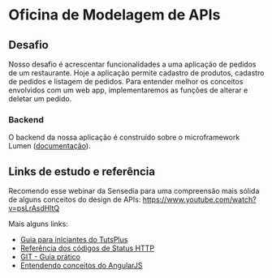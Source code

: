 # Oficina de Modelagem de APIs

## Desafio
Nosso desafio é acrescentar funcionalidades a uma aplicação de pedidos de um restaurante. Hoje a aplicação permite cadastro
de produtos, cadastro de pedidos e listagem de pedidos. Para entender melhor os conceitos envolvidos com um web app,
implementaremos as funções de alterar e deletar um pedido.

### Backend
O backend da nossa aplicação é construído sobre o microframework Lumen ([documentação](https://lumen.laravel.com/docs/5.2/routing)). 

## Links de estudo e referência
Recomendo esse webinar da Sensedia para uma compreensão mais sólida de alguns conceitos do design de APIs: https://www.youtube.com/watch?v=psLrAsdHltQ

Mais alguns links:
- [Guia para iniciantes do TutsPlus](http://code.tutsplus.com/pt/tutorials/a-beginners-guide-to-http-and-rest--net-16340)
- [Referência dos códigos de Status HTTP](http://www.restapitutorial.com/httpstatuscodes.html#)
- [GIT - Guia prático ](http://rogerdudler.github.io/git-guide/index.pt_BR.html)
- [Entendendo conceitos do AngularJS](http://www.brenoqueiroz.com.br/angularjs-para-iniciantes/)

